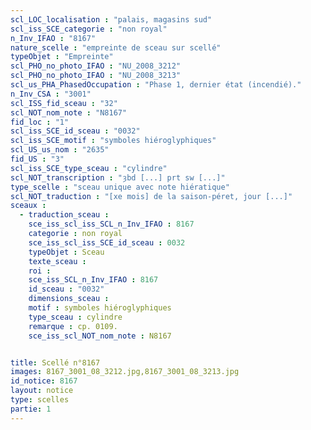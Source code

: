 ```yaml
---
scl_LOC_localisation : "palais, magasins sud"
scl_iss_SCE_categorie : "non royal"
n_Inv_IFAO : "8167"
nature_scelle : "empreinte de sceau sur scellé"
typeObjet : "Empreinte"
scl_PHO_no_photo_IFAO : "NU_2008_3212"
scl_PHO_no_photo_IFAO : "NU_2008_3213"
scl_us_PHA_PhasedOccupation : "Phase 1, dernier état (incendié)."
n_Inv_CSA : "3001"
scl_ISS_fid_sceau : "32"
scl_NOT_nom_note : "N8167"
fid_loc : "1"
scl_iss_SCE_id_sceau : "0032"
scl_iss_SCE_motif : "symboles hiéroglyphiques"
scl_US_us_nom : "2635"
fid_US : "3"
scl_iss_SCE_type_sceau : "cylindre"
scl_NOT_transcription : "ȝbd [...] prt sw [...]"
type_scelle : "sceau unique avec note hiératique"
scl_NOT_traduction : "[xe mois] de la saison-péret, jour [...]"
sceaux :
  - traduction_sceau : 
    sce_iss_scl_iss_SCL_n_Inv_IFAO : 8167
    categorie : non royal
    sce_iss_scl_iss_SCE_id_sceau : 0032
    typeObjet : Sceau
    texte_sceau : 
    roi : 
    sce_iss_SCL_n_Inv_IFAO : 8167
    id_sceau : "0032"
    dimensions_sceau : 
    motif : symboles hiéroglyphiques
    type_sceau : cylindre
    remarque : cp. 0109.
    sce_iss_scl_NOT_nom_note : N8167


title: Scellé n°8167
images: 8167_3001_08_3212.jpg,8167_3001_08_3213.jpg
id_notice: 8167
layout: notice
type: scelles
partie: 1
---
```

